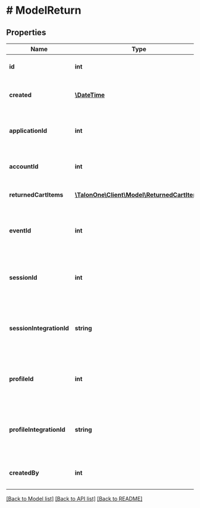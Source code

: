 # # ModelReturn

## Properties

Name | Type | Description | Notes
------------ | ------------- | ------------- | -------------
**id** | **int** | Internal ID of this entity. | 
**created** | [**\DateTime**](\DateTime.md) | The time this entity was created. | 
**applicationId** | **int** | The ID of the Application that owns this entity. | 
**accountId** | **int** | The ID of the account that owns this entity. | 
**returnedCartItems** | [**\TalonOne\Client\Model\ReturnedCartItem[]**](ReturnedCartItem.md) | List of cart items to be returned. | 
**eventId** | **int** | The event ID of that was generated for this return. | 
**sessionId** | **int** | The internal ID of the session this return was requested on. | 
**sessionIntegrationId** | **string** | The integration ID of the session this return was requested on. | 
**profileId** | **int** | The internal ID of the profile this return was requested on. | [optional] 
**profileIntegrationId** | **string** | The integration ID of the profile this return was requested on. | [optional] 
**createdBy** | **int** | ID of the user who requested this return. | [optional] 

[[Back to Model list]](../../README.md#documentation-for-models) [[Back to API list]](../../README.md#documentation-for-api-endpoints) [[Back to README]](../../README.md)


